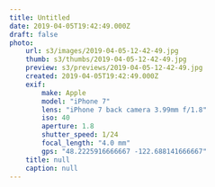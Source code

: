 ```yaml
---
title: Untitled
date: 2019-04-05T19:42:49.000Z
draft: false
photo:
    url: s3/images/2019-04-05-12-42-49.jpg
    thumb: s3/thumbs/2019-04-05-12-42-49.jpg
    preview: s3/previews/2019-04-05-12-42-49.jpg
    created: 2019-04-05T19:42:49.000Z
    exif:
        make: Apple
        model: "iPhone 7"
        lens: "iPhone 7 back camera 3.99mm f/1.8"
        iso: 40
        aperture: 1.8
        shutter_speed: 1/24
        focal_length: "4.0 mm"
        gps: "48.2225916666667 -122.688141666667"
    title: null
    caption: null
---
```

